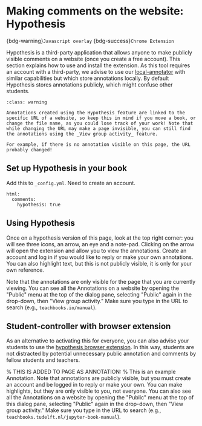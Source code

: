 # Making comments on the website: Hypothesis

{bdg-warning}`Javascript overlay` {bdg-success}`Chrome Extension`

Hypothesis is a third-party application that allows anyone to make publicly visible comments on a website (once you create a free account). This section explains how to use and install the extension. As this tool requires an account with a third-party, we advise to use our [local-annotator](../external/annotater/README.md) with similar capabilities but which store annotations locally. By default Hypothesis stores annotations publicly, which might confuse other students.

```{admonition} Be careful of changing website URL's!
:class: warning

Annotations created using the Hypothesis feature are linked to the specific URL of a website, so keep this in mind if you move a book, or change the file name, as you could lose track of your work! Note that while changing the URL may make a page invisible, you can still find the annotations using the _View group activity_ feature.

For example, if there is no annotation visible on this page, the URL probably changed!
```

## Set up Hypothesis in your book
Add this to `_config.yml`. Need to create an account.

```
html:
  comments:
    hypothesis: true
```
## Using Hypothesis

Once on a hypothesis version of this page, look at the top right corner: you will see three icons, an arrow, an eye and a note-pad. Clicking on the arrow will open the extension and allow you to view the annotations. Create an account and log in if you would like to reply or make your own annotations. You can also highlight text, but this is not publicly visible, it is only for your own reference.

Note that the annotations are only visible for the page that you are currently viewing. You can see all the Annotations on a website by opening the "Public" menu at the top of the dialog pane, selecting "Public" again in the drop-down, then "View group activity." Make sure you type in the URL to search (e.g., `teachbooks.io/manual`).

## Student-controller with browser extension
As an alternative to activating this for everyone, you can also advise your students to use the [hypothesis browser extension](https://web.hypothes.is/start/). In this way, students are not distracted by potential unnecessary public annotation and comments by fellow students and teachers.

% THIS IS ADDED TO PAGE AS ANNOTATION:
% This is an example Annotation. Note that annotations are publicly visible, but you must create an account and be logged in to reply or make your own. You can make highlights, but they are only visible to you, not everyone. You can also see all the Annotations on a website by opening the "Public" menu at the top of this dialog pane, selecting "Public" again in the drop-down, then "View group activity." Make sure you type in the URL to search (e.g., `teachbooks.tudelft.nl/jupyter-book-manual`).
